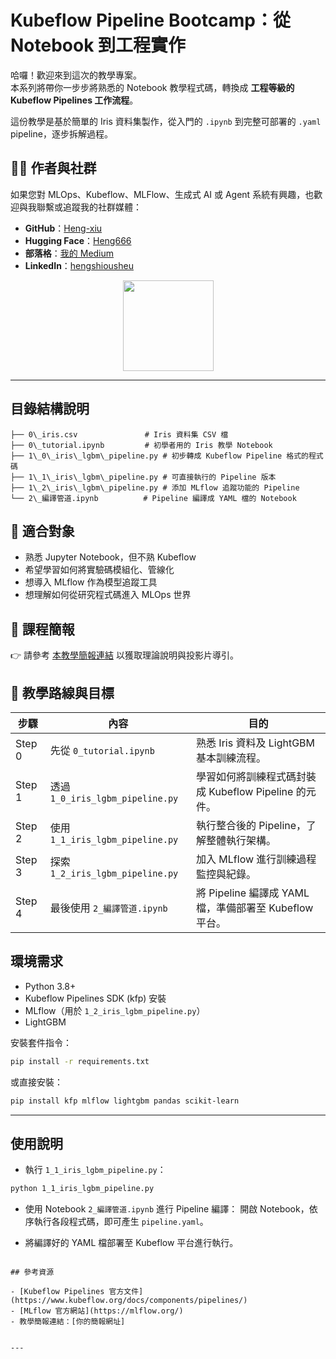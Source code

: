 # Kubeflow Pipeline Bootcamp：從 Notebook 到工程實作


哈囉！歡迎來到這次的教學專案。  
本系列將帶你一步步將熟悉的 Notebook 教學程式碼，轉換成 **工程等級的 Kubeflow Pipelines 工作流程**。  

這份教學是基於簡單的 Iris 資料集製作，從入門的 `.ipynb` 到完整可部署的 `.yaml` pipeline，逐步拆解過程。

## 👨‍💻 作者與社群

如果您對 MLOps、Kubeflow、MLFlow、生成式 AI 或 Agent 系統有興趣，也歡迎與我聯繫或追蹤我的社群媒體：

- **GitHub**：[Heng-xiu](https://github.com/Heng-xiu)
- **Hugging Face**：[Heng666](https://huggingface.co/Heng666)
- **部落格**：[我的 Medium](https://r23456999.medium.com/)
- **LinkedIn**：[hengshiousheu](https://www.linkedin.com/in/heng-shiou-sheu-85321b70)

<div align="center">
  <a href="https://ko-fi.com/hengshiousheu"><img src="https://github.com/unslothai/unsloth/raw/main/images/Kofi button.png" width="145"></a>
</div>

---

## 目錄結構說明
```
├── 0\_iris.csv               # Iris 資料集 CSV 檔
├── 0\_tutorial.ipynb         # 初學者用的 Iris 教學 Notebook
├── 1\_0\_iris\_lgbm\_pipeline.py # 初步轉成 Kubeflow Pipeline 格式的程式碼
├── 1\_1\_iris\_lgbm\_pipeline.py # 可直接執行的 Pipeline 版本
├── 1\_2\_iris\_lgbm\_pipeline.py # 添加 MLflow 追蹤功能的 Pipeline
└── 2\_編譯管道.ipynb          # Pipeline 編譯成 YAML 檔的 Notebook
```

## 🤔 適合對象
- 熟悉 Jupyter Notebook，但不熟 Kubeflow
- 希望學習如何將實驗碼模組化、管線化
- 想導入 MLflow 作為模型追蹤工具
- 想理解如何從研究程式碼進入 MLOps 世界

## 📘 課程簡報
👉 請參考 [本教學簡報連結](https://gamma.app/docs/MLOps-jmkrewn1yuepb76) 以獲取理論說明與投影片導引。

## 🧭 教學路線與目標
| 步驟     | 內容                          | 目的                                |
| ------ | --------------------------- | --------------------------------- |
| Step 0 | 先從 `0_tutorial.ipynb`          | 熟悉 Iris 資料及 LightGBM 基本訓練流程。                        |
| Step 1 | 透過 `1_0_iris_lgbm_pipeline.py` | 學習如何將訓練程式碼封裝成 Kubeflow Pipeline 的元件。                    |
| Step 2 | 使用 `1_1_iris_lgbm_pipeline.py` | 執行整合後的 Pipeline，了解整體執行架構。                   |
| Step 3 | 探索 `1_2_iris_lgbm_pipeline.py` | 加入 MLflow 進行訓練過程監控與紀錄。                  |
| Step 4 | 最後使用 `2_編譯管道.ipynb`              | 將 Pipeline 編譯成 YAML 檔，準備部署至 Kubeflow 平台。 |


## 環境需求

- Python 3.8+
- Kubeflow Pipelines SDK (kfp) 安裝
- MLflow（用於 `1_2_iris_lgbm_pipeline.py`）
- LightGBM

安裝套件指令：
```bash
pip install -r requirements.txt
````

或直接安裝：

```bash
pip install kfp mlflow lightgbm pandas scikit-learn
```
---

## 使用說明

- 執行 `1_1_iris_lgbm_pipeline.py`：
```bash
python 1_1_iris_lgbm_pipeline.py
````

* 使用 Notebook `2_編譯管道.ipynb` 進行 Pipeline 編譯：
  開啟 Notebook，依序執行各段程式碼，即可產生 `pipeline.yaml`。

* 將編譯好的 YAML 檔部署至 Kubeflow 平台進行執行。
```

## 參考資源

- [Kubeflow Pipelines 官方文件](https://www.kubeflow.org/docs/components/pipelines/)
- [MLflow 官方網站](https://mlflow.org/)
- 教學簡報連結：[你的簡報網址]


---